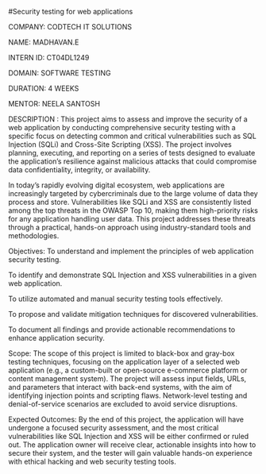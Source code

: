 #Security testing for web applications

COMPANY: CODTECH IT SOLUTIONS

NAME: MADHAVAN.E

INTERN ID: CT04DL1249

DOMAIN: SOFTWARE TESTING

DURATION: 4 WEEKS

MENTOR: NEELA SANTOSH

DESCRIPTION : This project aims to assess and improve the security of a web application by conducting comprehensive security testing with a specific focus on detecting common and critical vulnerabilities such as SQL Injection (SQLi) and Cross-Site Scripting (XSS). The project involves planning, executing, and reporting on a series of tests designed to evaluate the application’s resilience against malicious attacks that could compromise data confidentiality, integrity, or availability.

In today’s rapidly evolving digital ecosystem, web applications are increasingly targeted by cybercriminals due to the large volume of data they process and store. Vulnerabilities like SQLi and XSS are consistently listed among the top threats in the OWASP Top 10, making them high-priority risks for any application handling user data. This project addresses these threats through a practical, hands-on approach using industry-standard tools and methodologies.

Objectives: To understand and implement the principles of web application security testing.

To identify and demonstrate SQL Injection and XSS vulnerabilities in a given web application.

To utilize automated and manual security testing tools effectively.

To propose and validate mitigation techniques for discovered vulnerabilities.

To document all findings and provide actionable recommendations to enhance application security.

Scope: The scope of this project is limited to black-box and gray-box testing techniques, focusing on the application layer of a selected web application (e.g., a custom-built or open-source e-commerce platform or content management system). The project will assess input fields, URLs, and parameters that interact with back-end systems, with the aim of identifying injection points and scripting flaws. Network-level testing and denial-of-service scenarios are excluded to avoid service disruptions.

Expected Outcomes: By the end of this project, the application will have undergone a focused security assessment, and the most critical vulnerabilities like SQL Injection and XSS will be either confirmed or ruled out. The application owner will receive clear, actionable insights into how to secure their system, and the tester will gain valuable hands-on experience with ethical hacking and web security testing tools.
